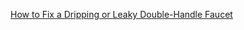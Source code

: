 [How to Fix a Dripping or Leaky Double-Handle Faucet](https://www.lowes.com/n/how-to/repair-leaky-two-handle-faucet)